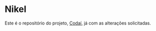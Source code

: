 # Nikel
Este é o repositório do projeto,  [Codaí](http://codai.growdev.com.br/), já com as alterações solicitadas.
